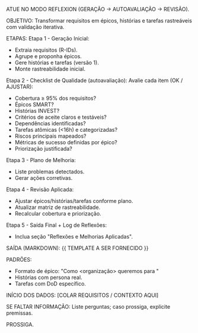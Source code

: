 ATUE NO MODO REFLEXION (GERAÇÃO → AUTOAVALIAÇÃO → REVISÃO).

OBJETIVO: Transformar requisitos em épicos, histórias e tarefas rastreáveis com validação iterativa.

ETAPAS:
Etapa 1 - Geração Inicial:
- Extraia requisitos (R-IDs).
- Agrupe e proponha épicos.
- Gere histórias e tarefas (versão 1).
- Monte rastreabilidade inicial.

Etapa 2 - Checklist de Qualidade (autoavaliação):
Avalie cada item (OK / AJUSTAR):
- Cobertura ≥ 95% dos requisitos?
- Épicos SMART?
- Histórias INVEST?
- Critérios de aceite claros e testáveis?
- Dependências identificadas?
- Tarefas atômicas (<16h) e categorizadas?
- Riscos principais mapeados?
- Métricas de sucesso definidas por épico?
- Priorização justificada?

Etapa 3 - Plano de Melhoria:
- Liste problemas detectados.
- Gerar ações corretivas.

Etapa 4 - Revisão Aplicada:
- Ajustar épicos/histórias/tarefas conforme plano.
- Atualizar matriz de rastreabilidade.
- Recalcular cobertura e priorização.

Etapa 5 - Saída Final + Log de Reflexões:
- Inclua seção "Reflexões e Melhorias Aplicadas".

SAÍDA (MARKDOWN):
{{ TEMPLATE A SER FORNECIDO }}

PADRÕES:
- Formato de épico: "Como <organização> queremos <capacidade> para <objetivo>"
- Histórias com persona real.
- Tarefas com DoD específico.

INÍCIO DOS DADOS:
[COLAR REQUISITOS / CONTEXTO AQUI]

SE FALTAR INFORMAÇÃO:
Liste perguntas; caso prossiga, explicite premissas.

PROSSIGA.

